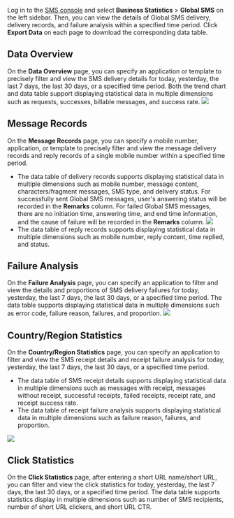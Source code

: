 Log in to the [SMS console](https://console.cloud.tencent.com/sms) and select **Business Statistics** > **Global SMS** on the left sidebar. Then, you can view the details of Global SMS delivery, delivery records, and failure analysis within a specified time period. Click **Export Data** on each page to download the corresponding data table.

## Data Overview
On the **Data Overview** page, you can specify an application or template to precisely filter and view the SMS delivery details for today, yesterday, the last 7 days, the last 30 days, or a specified time period. Both the trend chart and data table support displaying statistical data in multiple dimensions such as requests, successes, billable messages, and success rate.
![](https://qcloudimg.tencent-cloud.cn/raw/a2fc202ec7803bc94d24790a5e8ca6b3.png)

## Message Records
On the **Message Records** page, you can specify a mobile number, application, or template to precisely filter and view the message delivery records and reply records of a single mobile number within a specified time period.
- The data table of delivery records supports displaying statistical data in multiple dimensions such as mobile number, message content, characters/fragment messages, SMS type, and delivery status. For successfully sent Global SMS messages, user's answering status will be recorded in the **Remarks** column. For failed Global SMS messages, there are no initiation time, answering time, and end time information, and the cause of failure will be recorded in the **Remarks** column.
![](https://qcloudimg.tencent-cloud.cn/raw/451a32682c88a54115eda69f26461a24.png)
- The data table of reply records supports displaying statistical data in multiple dimensions such as mobile number, reply content, time replied, and status.


## Failure Analysis
On the **Failure Analysis** page, you can specify an application to filter and view the details and proportions of SMS delivery failures for today, yesterday, the last 7 days, the last 30 days, or a specified time period.
The data table supports displaying statistical data in multiple dimensions such as error code, failure reason, failures, and proportion.
![](https://qcloudimg.tencent-cloud.cn/raw/d164400ea0b55ec10cf1e854a67a58d4.png)


## Country/Region Statistics
On the **Country/Region Statistics** page, you can specify an application to filter and view the SMS receipt details and receipt failure analysis for today, yesterday, the last 7 days, the last 30 days, or a specified time period.
- The data table of SMS receipt details supports displaying statistical data in multiple dimensions such as messages with receipt, messages without receipt, successful receipts, failed receipts, receipt rate, and receipt success rate.
- The data table of receipt failure analysis supports displaying statistical data in multiple dimensions such as failure reason, failures, and proportion.

![](https://qcloudimg.tencent-cloud.cn/raw/9709d401d285f885152731b8a6e997fb.png)
## Click Statistics

On the **Click Statistics** page, after entering a short URL name/short URL, you can filter and view the click statistics for today, yesterday, the last 7 days, the last 30 days, or a specified time period.
The data table supports statistics display in multiple dimensions such as number of SMS recipients, number of short URL clickers, and short URL CTR.


